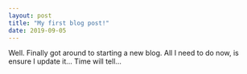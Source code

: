 ```yaml
---
layout: post
title: "My first blog post!"
date: 2019-09-05
---
```


Well. Finally got around to starting a new blog.  All I need to do now, is ensure I update it...  Time will tell...
